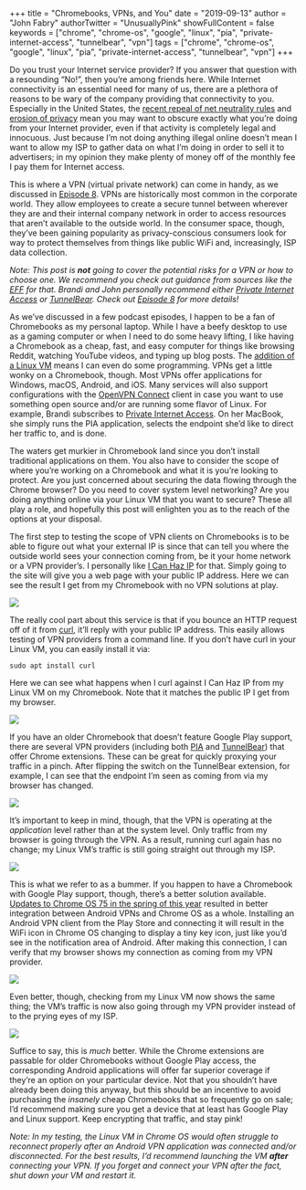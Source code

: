 +++
title = "Chromebooks, VPNs, and You"
date = "2019-09-13"
author = "John Fabry"
authorTwitter = "UnusuallyPink"
showFullContent = false
keywords = ["chrome", "chrome-os", "google", "linux", "pia", "private-internet-access", "tunnelbear", "vpn"]
tags = ["chrome", "chrome-os", "google", "linux", "pia", "private-internet-access", "tunnelbear", "vpn"]
+++

Do you trust your Internet service provider? If you answer that question with a resounding “No!”, then you’re among friends here. While Internet connectivity is an essential need for many of us, there are a plethora of reasons to be wary of the company providing that connectivity to you. Especially in the United States, the [recent repeal of net neutrality rules](https://en.wikipedia.org/wiki/Net_neutrality_in_the_United_States#Rollback_of_Obama-era_rules) and [erosion of privacy](https://www.eff.org/deeplinks/2017/04/heres-how-protect-your-privacy-your-internet-service-provider) mean you may want to obscure exactly what you’re doing from your Internet provider, even if that activity is completely legal and innocuous. Just because I’m not doing anything illegal online doesn’t mean I want to allow my ISP to gather data on what I’m doing in order to sell it to advertisers; in my opinion they make plenty of money off of the monthly fee I pay them for Internet access.

This is where a VPN (virtual private network) can come in handy, as we discussed in [Episode 8](https://www.unusually.pink/podcast/episode-8-playlists-and-privacy). VPNs are historically most common in the corporate world. They allow employees to create a secure tunnel between wherever they are and their internal company network in order to access resources that aren’t available to the outside world. In the consumer space, though, they’ve been gaining popularity as privacy-conscious consumers look for way to protect themselves from things like public WiFi and, increasingly, ISP data collection.

_Note: This post is_ **_not_** _going to cover the potential risks for a VPN or how to choose one. We recommend you check out guidance from sources like the_ [_EFF_](https://ssd.eff.org/en/module/choosing-vpn-thats-right-you) _for that. Brandi and John personally recommend either_ [_Private Internet Access_](https://www.privateinternetaccess.com) _or_ [_TunnelBear_](https://www.tunnelbear.com)_. Check out_ [_Episode 8_](https://www.unusually.pink/podcast/episode-8-playlists-and-privacy) _for more details!_

As we’ve discussed in a few podcast episodes, I happen to be a fan of Chromebooks as my personal laptop. While I have a beefy desktop to use as a gaming computer or when I need to do some heavy lifting, I like having a Chromebook as a cheap, fast, and easy computer for things like browsing Reddit, watching YouTube videos, and typing up blog posts. The [addition of a Linux VM](https://www.unusually.pink/blog/unusually-pink-impressions-acer-chromebook-315) means I can even do some programming. VPNs get a little wonky on a Chromebook, though. Most VPNs offer applications for Windows, macOS, Android, and iOS. Many services will also support configurations with the [OpenVPN Connect](https://openvpn.net) client in case you want to use something open source and/or are running some flavor of Linux. For example, Brandi subscribes to [Private Internet Access](https://www.privateinternetaccess.com). On her MacBook, she simply runs the PIA application, selects the endpoint she’d like to direct her traffic to, and is done.

The waters get murkier in Chromebook land since you don’t install traditional applications on them. You also have to consider the scope of where you’re working on a Chromebook and what it is you’re looking to protect. Are you just concerned about securing the data flowing through the Chrome browser? Do you need to cover system level networking? Are you doing anything online via your Linux VM that you want to secure? These all play a role, and hopefully this post will enlighten you as to the reach of the options at your disposal.

The first step to testing the scope of VPN clients on Chromebooks is to be able to figure out what your external IP is since that can tell you where the outside world sees your connection coming from, be it your home network or a VPN provider’s. I personally like [I Can Haz IP](http://icanhazip.com/) for that. Simply going to the site will give you a web page with your public IP address. Here we can see the result I get from my Chromebook with no VPN solutions at play.

![](images/ChromebooksVPNsandYou_browser_none.png)

The really cool part about this service is that if you bounce an HTTP request off of it from [curl](https://curl.haxx.se), it’ll reply with your public IP address. This easily allows testing of VPN providers from a command line. If you don’t have curl in your Linux VM, you can easily install it via:

```shell
sudo apt install curl
```

Here we can see what happens when I curl against I Can Haz IP from my Linux VM on my Chromebook. Note that it matches the public IP I get from my browser.

![](images/ChromebooksVPNsandYou_terminal_none.png)

If you have an older Chromebook that doesn’t feature Google Play support, there are several VPN providers (including both [PIA](https://chrome.google.com/webstore/detail/private-internet-access/jplnlifepflhkbkgonidnobkakhmpnmh) and [TunnelBear](https://chrome.google.com/webstore/detail/tunnelbear-vpn/omdakjcmkglenbhjadbccaookpfjihpa)) that offer Chrome extensions. These can be great for quickly proxying your traffic in a pinch. After flipping the switch on the TunnelBear extension, for example, I can see that the endpoint I’m seen as coming from via my browser has changed.

![](images/ChromebooksVPNsandYou_browser_extension.png)

It’s important to keep in mind, though, that the VPN is operating at the _application_ level rather than at the system level. Only traffic from my browser is going through the VPN. As a result, running curl again has no change; my Linux VM’s traffic is still going straight out through my ISP.

![](images/ChromebooksVPNsandYou_terminal_extension.png)

This is what we refer to as a bummer. If you happen to have a Chromebook with Google Play support, though, there’s a better solution available. [Updates to Chrome OS 75 in the spring of this year](https://www.aboutchromebooks.com/news/chrome-os-75-android-vpn-support-linux-project-crostini/) resulted in better integration between Android VPNs and Chrome OS as a whole. Installing an Android VPN client from the Play Store and connecting it will result in the WiFi icon in Chrome OS changing to display a tiny key icon, just like you’d see in the notification area of Android. After making this connection, I can verify that my browser shows my connection as coming from my VPN provider.

![](images/ChromebooksVPNsandYou_browser_android.png)

Even better, though, checking from my Linux VM now shows the same thing; the VM’s traffic is now also going through my VPN provider instead of to the prying eyes of my ISP.

![](images/ChromebooksVPNsandYou_terminal_android.png)

Suffice to say, this is _much_ better. While the Chrome extensions are passable for older Chromebooks without Google Play access, the corresponding Android applications will offer far superior coverage if they’re an option on your particular device. Not that you shouldn’t have already been doing this anyway, but this should be an incentive to avoid purchasing the _insanely_ cheap Chromebooks that so frequently go on sale; I’d recommend making sure you get a device that at least has Google Play and Linux support. Keep encrypting that traffic, and stay pink!

_Note: In my testing, the Linux VM in Chrome OS would often struggle to reconnect properly after an Android VPN application was connected and/or disconnected. For the best results, I’d recommend launching the VM_ **_after_** _connecting your VPN. If you forget and connect your VPN after the fact, shut down your VM and restart it._
